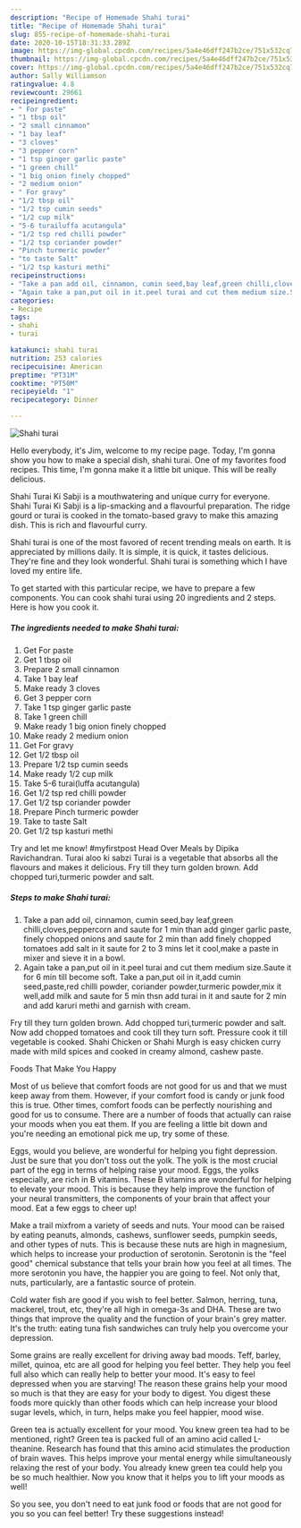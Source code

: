 ```yaml
---
description: "Recipe of Homemade Shahi turai"
title: "Recipe of Homemade Shahi turai"
slug: 855-recipe-of-homemade-shahi-turai
date: 2020-10-15T18:31:33.289Z
image: https://img-global.cpcdn.com/recipes/5a4e46dff247b2ce/751x532cq70/shahi-turai-recipe-main-photo.jpg
thumbnail: https://img-global.cpcdn.com/recipes/5a4e46dff247b2ce/751x532cq70/shahi-turai-recipe-main-photo.jpg
cover: https://img-global.cpcdn.com/recipes/5a4e46dff247b2ce/751x532cq70/shahi-turai-recipe-main-photo.jpg
author: Sally Williamson
ratingvalue: 4.8
reviewcount: 29661
recipeingredient:
- " For paste"
- "1 tbsp oil"
- "2 small cinnamon"
- "1 bay leaf"
- "3 cloves"
- "3 pepper corn"
- "1 tsp ginger garlic paste"
- "1 green chill"
- "1 big onion finely chopped"
- "2 medium onion"
- " For gravy"
- "1/2 tbsp oil"
- "1/2 tsp cumin seeds"
- "1/2 cup milk"
- "5-6 turailuffa acutangula"
- "1/2 tsp red chilli powder"
- "1/2 tsp coriander powder"
- "Pinch turmeric powder"
- "to taste Salt"
- "1/2 tsp kasturi methi"
recipeinstructions:
- "Take a pan add oil, cinnamon, cumin seed,bay leaf,green chilli,cloves,peppercorn and saute for 1 min than add ginger garlic paste, finely chopped onions and saute for 2 min than add finely chopped tomatoes add salt in it saute for 2 to 3 mins let it cool,make a paste in mixer and sieve it in a bowl."
- "Again take a pan,put oil in it.peel turai and cut them medium size.Saute it for 6 min till become soft. Take a pan,put oil in it,add cumin seed,paste,red chilli powder, coriander powder,turmeric powder,mix it well,add milk and saute for 5 min thsn add turai in it and saute for 2 min and add karuri methi and garnish with cream."
categories:
- Recipe
tags:
- shahi
- turai

katakunci: shahi turai 
nutrition: 253 calories
recipecuisine: American
preptime: "PT31M"
cooktime: "PT50M"
recipeyield: "1"
recipecategory: Dinner

---
```



![Shahi turai](https://img-global.cpcdn.com/recipes/5a4e46dff247b2ce/751x532cq70/shahi-turai-recipe-main-photo.jpg)

Hello everybody, it's Jim, welcome to my recipe page. Today, I'm gonna show you how to make a special dish, shahi turai. One of my favorites food recipes. This time, I'm gonna make it a little bit unique. This will be really delicious.

Shahi Turai Ki Sabji is a mouthwatering and unique curry for everyone. Shahi Turai Ki Sabji is a lip-smacking and a flavourful preparation. The ridge gourd or turai is cooked in the tomato-based gravy to make this amazing dish. This is rich and flavourful curry.

Shahi turai is one of the most favored of recent trending meals on earth. It is appreciated by millions daily. It is simple, it is quick, it tastes delicious. They're fine and they look wonderful. Shahi turai is something which I have loved my entire life.


To get started with this particular recipe, we have to prepare a few components. You can cook shahi turai using 20 ingredients and 2 steps. Here is how you cook it.

<!--inarticleads1-->

##### The ingredients needed to make Shahi turai:

1. Get  For paste
1. Get 1 tbsp oil
1. Prepare 2 small cinnamon
1. Take 1 bay leaf
1. Make ready 3 cloves
1. Get 3 pepper corn
1. Take 1 tsp ginger garlic paste
1. Take 1 green chill
1. Make ready 1 big onion finely chopped
1. Make ready 2 medium onion
1. Get  For gravy
1. Get 1/2 tbsp oil
1. Prepare 1/2 tsp cumin seeds
1. Make ready 1/2 cup milk
1. Take 5-6 turai(luffa acutangula)
1. Get 1/2 tsp red chilli powder
1. Get 1/2 tsp coriander powder
1. Prepare Pinch turmeric powder
1. Take to taste Salt
1. Get 1/2 tsp kasturi methi


Try and let me know! #myfirstpost Head Over Meals by Dipika Ravichandran. Turai aloo ki sabzi Turai is a vegetable that absorbs all the flavours and makes it delicious. Fry till they turn golden brown. Add chopped turi,turmeric powder and salt. 

<!--inarticleads2-->

##### Steps to make Shahi turai:

1. Take a pan add oil, cinnamon, cumin seed,bay leaf,green chilli,cloves,peppercorn and saute for 1 min than add ginger garlic paste, finely chopped onions and saute for 2 min than add finely chopped tomatoes add salt in it saute for 2 to 3 mins let it cool,make a paste in mixer and sieve it in a bowl.
1. Again take a pan,put oil in it.peel turai and cut them medium size.Saute it for 6 min till become soft. Take a pan,put oil in it,add cumin seed,paste,red chilli powder, coriander powder,turmeric powder,mix it well,add milk and saute for 5 min thsn add turai in it and saute for 2 min and add karuri methi and garnish with cream.


Fry till they turn golden brown. Add chopped turi,turmeric powder and salt. Now add chopped tomatoes and cook till they turn soft. Pressure cook it till vegetable is cooked. Shahi Chicken or Shahi Murgh is easy chicken curry made with mild spices and cooked in creamy almond, cashew paste. 

Foods That Make You Happy


Most of us believe that comfort foods are not good for us and that we must keep away from them. However, if your comfort food is candy or junk food this is true. Other times, comfort foods can be perfectly nourishing and good for us to consume. There are a number of foods that actually can raise your moods when you eat them. If you are feeling a little bit down and you're needing an emotional pick me up, try some of these.

Eggs, would you believe, are wonderful for helping you fight depression. Just be sure that you don't toss out the yolk. The yolk is the most crucial part of the egg in terms of helping raise your mood. Eggs, the yolks especially, are rich in B vitamins. These B vitamins are wonderful for helping to elevate your mood. This is because they help improve the function of your neural transmitters, the components of your brain that affect your mood. Eat a few eggs to cheer up!

Make a trail mixfrom a variety of seeds and nuts. Your mood can be raised by eating peanuts, almonds, cashews, sunflower seeds, pumpkin seeds, and other types of nuts. This is because these nuts are high in magnesium, which helps to increase your production of serotonin. Serotonin is the "feel good" chemical substance that tells your brain how you feel at all times. The more serotonin you have, the happier you are going to feel. Not only that, nuts, particularly, are a fantastic source of protein.

Cold water fish are good if you wish to feel better. Salmon, herring, tuna, mackerel, trout, etc, they're all high in omega-3s and DHA. These are two things that improve the quality and the function of your brain's grey matter. It's the truth: eating tuna fish sandwiches can truly help you overcome your depression. 

Some grains are really excellent for driving away bad moods. Teff, barley, millet, quinoa, etc are all good for helping you feel better. They help you feel full also which can really help to better your mood. It's easy to feel depressed when you are starving! The reason these grains help your mood so much is that they are easy for your body to digest. You digest these foods more quickly than other foods which can help increase your blood sugar levels, which, in turn, helps make you feel happier, mood wise.

Green tea is actually excellent for your mood. You knew green tea had to be mentioned, right? Green tea is packed full of an amino acid called L-theanine. Research has found that this amino acid stimulates the production of brain waves. This helps improve your mental energy while simultaneously relaxing the rest of your body. You already knew green tea could help you be so much healthier. Now you know that it helps you to lift your moods as well!

So you see, you don't need to eat junk food or foods that are not good for you so you can feel better! Try  these suggestions  instead!

